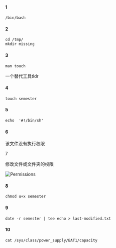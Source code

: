 #### 1

`/bin/bash`

#### 2

```
cd /tmp/
mkdir missing 
```

#### 3

`man touch`

一个替代工具tldr

#### 4

`touch semester`

#### 5

`echo  '#!/bin/sh' `

#### 6

该文件没有执行权限

7

修改文件或文件夹的权限

![Permissions](https://linuxcommand.org/images/file_permissions.png "Permissions")

#### 8

`chmod u+x semester`

#### 9

`date -r semester | tee echo > last-modified.txt`

#### 10

`cat /sys/class/power_supply/BAT1/capacity`
